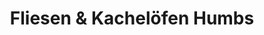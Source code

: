 ---
title: "Fliesen & Kachelöfen Humbs"
url: /sulzbach-rosenberg/fliesen-und-kacheloefen-humbs/
shop: Kamine & Öfen
---